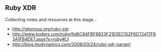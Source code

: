 

## Ruby XDR

Collecting notes and resources at this stage...


- http://gitorious.org/ruby-xdr
- http://www.koders.com/ruby/fid6C94FBF8923F21E0EC152F6D72417F83A1FB4DE7.aspx?s=ruby#L1
- http://blog.mudynamics.com/2008/03/24/ruby-xdr-parser/